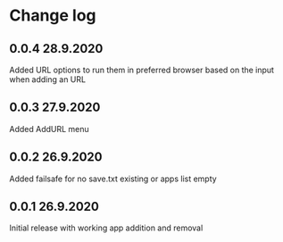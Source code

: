 # Change log

## 0.0.4 28.9.2020
Added URL options to run them in preferred browser based on the input when adding an URL

## 0.0.3 27.9.2020
Added AddURL menu

## 0.0.2 26.9.2020
Added failsafe for no save.txt existing or apps list empty

## 0.0.1 26.9.2020
Initial release with working app addition and removal